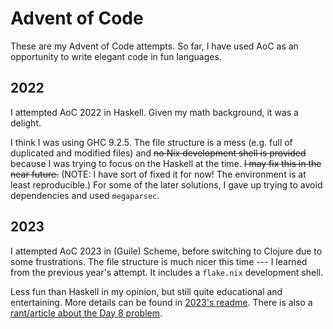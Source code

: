 # Advent of Code

These are my Advent of Code attempts. So far, I have used AoC as an opportunity to write elegant code in fun languages.

## 2022

I attempted AoC 2022 in Haskell. Given my math background, it was a delight.

I think I was using GHC 9.2.5. The file structure is a mess (e.g. full of duplicated and modified files) and ~~no Nix development shell is provided~~ because I was trying to focus on the Haskell at the time. ~~I may fix this in the near future.~~ (NOTE: I have sort of fixed it for now! The environment is at least reproducible.) For some of the later solutions, I gave up trying to avoid dependencies and used `megaparsec`.


## 2023

I attempted AoC 2023 in (Guile) Scheme, before switching to Clojure due to some frustrations. The file structure is much nicer this time --- I learned from the previous year's attempt. It includes a `flake.nix` development shell.

Less fun than Haskell in my opinion, but still quite educational and entertaining. More details can be found in [2023's readme](2023/README.md). There is also a [rant/article about the Day 8 problem](2023/day8_ARTICLE.md).
